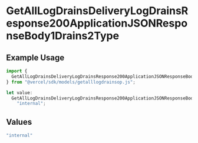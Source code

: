 # GetAllLogDrainsDeliveryLogDrainsResponse200ApplicationJSONResponseBody1Drains2Type

## Example Usage

```typescript
import {
  GetAllLogDrainsDeliveryLogDrainsResponse200ApplicationJSONResponseBody1Drains2Type,
} from "@vercel/sdk/models/getalllogdrainsop.js";

let value:
  GetAllLogDrainsDeliveryLogDrainsResponse200ApplicationJSONResponseBody1Drains2Type =
    "internal";
```

## Values

```typescript
"internal"
```